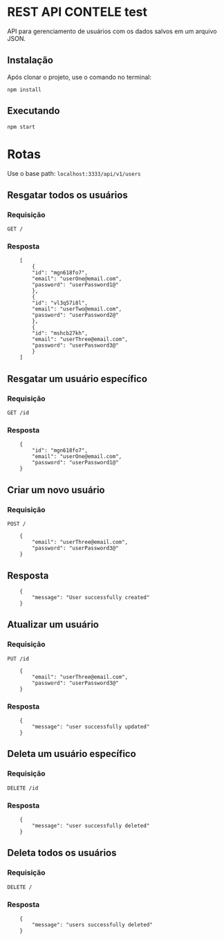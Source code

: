 <h1>
    REST API CONTELE test
</h1>


<p>API para gerenciamento de usuários com os dados salvos em um arquivo JSON.</p>


<h2>
    Instalação
</h2>


<p>Após clonar o projeto, use o comando no terminal:</p>

```
npm install
```


<h2>Executando</h2>


```
npm start
```

<h1>Rotas</h1>

Use o base path: `localhost:3333/api/v1/users`

<h2>Resgatar todos os usuários</h2>


<h3>Requisição</h3>


`GET /`

<h3>Resposta</h3>

```
    [
        {
        "id": "mgn618fo7",
        "email": "userOne@email.com",
        "password": "userPassword1@"
        },
        {
        "id": "vl3q57i8l",
        "email": "userTwo@email.com",
        "password": "userPassword2@"
        },
        {
        "id": "mshcb27kh",
        "email": "userThree@email.com",
        "password": "userPassword3@"
        }
    ]
```
<h2>Resgatar um usuário específico</h2>

<h3>Requisição</h3>


`GET /id`

<h3>Resposta</h3>

```
    {
        "id": "mgn618fo7",
        "email": "userOne@email.com",
        "password": "userPassword1@"
    }

```

<h2>Criar um novo usuário</h2>

<h3>Requisição</h3>

`POST /`

```
    {
        "email": "userThree@email.com",
        "password": "userPassword3@"
    }
```

<h2>Resposta</h2>

```
    {
        "message": "User successfully created"
    }

```

<h2>Atualizar um usuário</h2>


<h3>Requisição</h3>

`PUT /id`

```
    {
        "email": "userThree@email.com",
        "password": "userPassword3@"
    }
```

<h3>Resposta</h3>

```
    {
        "message": "user successfully updated"
    }
```

<h2>Deleta um usuário específico</h2>

<h3>Requisição</h3>

`DELETE /id`

<h3>Resposta</h3>

```
    {
        "message": "user successfully deleted"
    }
```

<h2>Deleta todos os usuários</h2>

<h3>Requisição</h3>

`DELETE /`

<h3>Resposta</h3>

```
    {
        "message": "users successfully deleted"
    }

```



